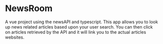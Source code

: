 # NewsRoom
A vue project using the newsAPI and typescript. This app allows you to look up news related articles based upon your user search. You can then click on articles retrieved by the API and it will link you to the actual articles websites.
